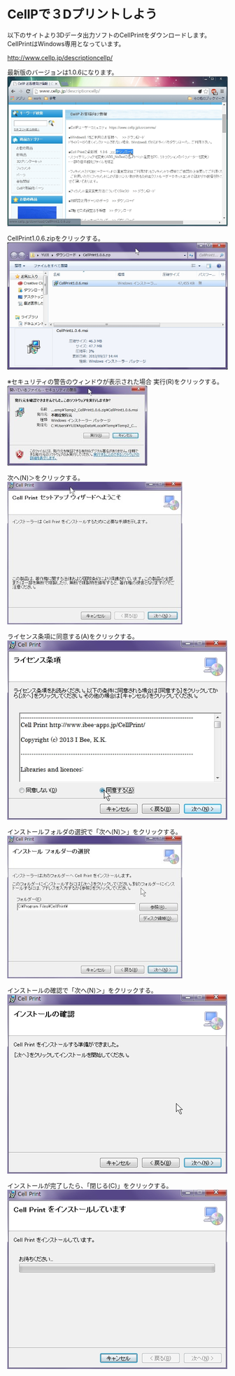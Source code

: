 # CellPで３Dプリントしよう

以下のサイトより3Dデータ出力ソフトのCellPrintをダウンロードします。
CellPrintはWindows専用となっています。

http://www.cellp.jp/descriptioncellp/

最新版のバージョンは1.0.6になります。
<br>
![](3d-3-01.jpg)


CellPrint1.0.6.zipをクリックする。
<br>
![](3d-3-02.jpg)

※セキュリティの警告のウィンドウが表示された場合
実行(R)をクリックする。
<br>
![](3d-3-03.jpg)

次へ(N)＞をクリックする。
<br>
![](3d-3-04.jpg)

ライセンス条項に同意する(A)をクリックする。
<br>
![](3d-3-05.jpg)

インストールフォルダの選択で「次へ(N)＞」をクリックする。
<br>
![](3d-3-06.jpg)


インストールの確認で「次へ(N)＞」をクリックする。
<br>
![](3d-3-07.jpg)


インストールが完了したら、「閉じる(C)」をクリックする。
<br>
![](3d-3-08.jpg)
